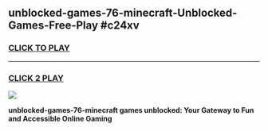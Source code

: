
## unblocked-games-76-minecraft-Unblocked-Games-Free-Play #c24xv
<h3>
<a href="https://us.freeplayer.one?title=unblocked-games-76-minecraft&ref=9M">CLICK TO PLAY</a></h3>
<hr>

<h3>
<a href="https://us.freeplayer.one?title=unblocked-games-76-minecraft&ref=9M">CLICK 2 PLAY</a>
  
</h3>

<a href="https://us.freeplayer.one?title=unblocked-games-76-minecraft&ref=9M"><img src="https://clearcache.store/games.png"></a>


**unblocked-games-76-minecraft games unblocked: Your Gateway to Fun and Accessible Online Gaming**
